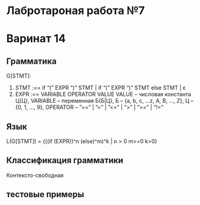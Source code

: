 # Лабротароная работа №7
# Варинат 14
## Грамматика
G[STMT]:
1. STMT :== if “(” EXPR “)” STMT | if “(” EXPR “)” STMT else
STMT | ε
2. EXPR :== VARIABLE OPERATOR VALUE
VALUE – числовая константа Ц{Ц}, VARIABLE – переменная
Б{Б|Ц}, Б – {a, b, c, ...z, A, B, …, Z}, Ц – {0, 1, …, 9}, OPERATOR – ”==” |
”<” | ”<=” | ”>” | ”>=” | ”!=”
## Язык
L(G[STMT]) = {((if (EXPR))^n (else)^m)^k | n > 0 m>=0 k>0}
## Классификация грамматики
Контексто-свободная
## тестовые примеры
